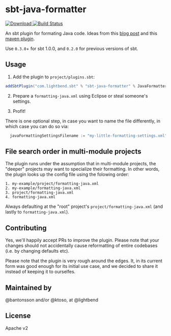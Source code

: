 # sbt-java-formatter

[ ![Download](https://api.bintray.com/packages/ktosopl/sbt-plugins/sbt-java-formatter/images/download.svg) ](https://bintray.com/ktosopl/sbt-plugins/sbt-java-formatter/_latestVersion) [![Build Status](https://travis-ci.org/typesafehub/sbt-java-formatter.svg?branch=master)](https://travis-ci.org/typesafehub/sbt-java-formatter)

An sbt plugin for formating Java code. Ideas from this [blog post](https://ssscripting.wordpress.com/2009/06/10/how-to-use-the-eclipse-code-formatter-from-your-code/) and this [maven plugin](https://github.com/revelc/formatter-maven-plugin).

Use `0.3.0`+ for sbt 1.0.0, and `0.2.0` for previous versions of sbt.

Usage
-----

1. Add the plugin to `project/plugins.sbt`:

```scala
addSbtPlugin("com.lightbend.sbt" % "sbt-java-formatter" % JavaFormatterVersion)
```

2. Prepare a `formatting-java.xml` using Eclipse or steal someone's settings.

3. Profit!

There is one optional step, in case you want to name the file differently,
in which case you can do so via:

```scala
  javaFormattingSettingsFilename := "my-little-formatting-settings.xml"
```

File search order in multi-module projects
------------------------------------------
The plugin runs under the assumption that in multi-module projects, the "deeper" projects
may want to specialize their formatting. In other words, the plugin looks up the config
file using the folowing order:

```
1. my-example/project/formatting-java.xml
2. my-example/formatting-java.xml
3. project/formatting-java.xml
4. formatting-java.xml
```

Always defaulting at the "root" project's `project/formatting-java.xml` (and lastly to `formatting-java.xml`).

Contributing
------------

Yes, we'll happily accept PRs to improve the plugin.
Please note that your changes should not accidentally cause reformatting of entire codebases (i.e. by changing defaults etc).

Please note that the plugin is very rough around the edges. It, in its current form was good enough for its initial use case,
and we decided to share it instead of keeping it to ourselfes.

Maintained by
-------------

@bantonsson and/or @ktoso, at @lightbend

License
-------

Apache v2
